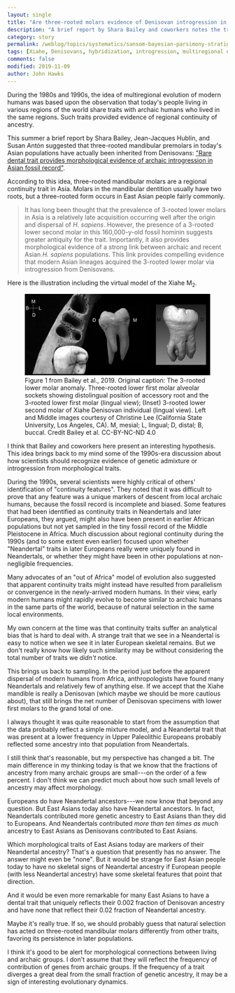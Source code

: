 ```yaml
---
layout: single
title: "Are three-rooted molars evidence of Denisovan introgression in Asia?"
description: "A brief report by Shara Bailey and coworkers notes the trait in the Xiahe mandible is common today in populations of East Asia."
category: story
permalink: /weblog/topics/systematics/sansom-bayesian-parsimony-stratigraphy-2019.html
tags: [Xiahe, Denisovans, hybridization, introgression, multiregional evolution]
comments: false
modified: 2019-11-09
author: John Hawks
---
```


During the 1980s and 1990s, the idea of multiregional evolution of modern humans was based upon the observation that today's people living in various regions of the world share traits with archaic humans who lived in the same regions. Such traits provided evidence of regional continuity of ancestry.

This summer a brief report by Shara Bailey, Jean-Jacques Hublin, and Susan Antón suggested that three-rooted mandibular premolars in today's Asian populations have actually been inherited from Denisovans:  <a href="https://doi.org/10.1073/pnas.1907557116">"Rare dental trait provides morphological evidence of archaic introgression in Asian fossil record"</a>.

According to this idea, three-rooted mandibular molars are a regional continuity trait in Asia. Molars in the mandibular dentition usually have two roots, but a three-rooted form occurs in East Asian people fairly commonly.

<blockquote>It has long been thought that the prevalence of 3-rooted lower molars in Asia is a relatively late acquisition occurring well after the origin and dispersal of <em>H. sapiens</em>. However, the presence of a 3-rooted lower second molar in this 160,000-y-old fossil hominin suggests greater antiquity for the trait. Importantly, it also provides morphological evidence of a strong link between archaic and recent Asian <em>H. sapiens</em> populations. This link provides compelling evidence that modern Asian lineages acquired the 3-rooted lower molar via introgression from Denisovans.</blockquote>

Here is the illustration including the virtual model of the Xiahe M<sub>2</sub>.

<figure>
<img src="/images/xiahe-mandible-three-rooted-bailey-2019.jpg" alt="Figure 1 from Bailey et al. 2019, showing the three-rooted alveoli for M1 and CT scan of three-rooted M2 from the Xiahe mandible" />
<figcaption>Figure 1 from Bailey et al., 2019. Original caption: The 3-rooted lower molar anomaly. Three-rooted lower first molar alveolar sockets showing distolingual position of accessory root and the 3-rooted lower first molar (lingual view); (Inset) 3-rooted lower second molar of Xiahe Denisovan individual (lingual view). Left and Middle images courtesy of Christine Lee (California State University, Los Angeles, CA). M, mesial; L, lingual; D, distal; B, buccal. Credit Bailey et al. CC-BY-NC-ND 4.0</figcaption>
</figure>

I think that Bailey and coworkers here present an interesting hypothesis. This idea brings back to my mind some of the 1990s-era discussion about how scientists should recognize evidence of genetic admixture or introgression from morphological traits.

During the 1990s, several scientists were highly critical of others' identification of "continuity features". They noted that it was difficult to prove that any feature was a unique markers of descent from local archaic humans, because the fossil record is incomplete and biased. Some features that had been identified as continuity traits in Neandertals and later Europeans, they argued, might also have been present in earlier African populations but not yet sampled in the tiny fossil record of the Middle Pleistocene in Africa. Much discussion about regional continuity during the 1990s (and to some extent even earlier) focused upon whether "Neandertal" traits in later Europeans really were uniquely found in Neandertals, or whether they might have been in other populations at non-negligible frequencies.

Many advocates of an "out of Africa" model of evolution also suggested that apparent continuity traits might instead have resulted from parallelism or convergence in the newly-arrived modern humans. In their view, early modern humans might rapidly evolve to become similar to archaic humans in the same parts of the world, because of natural selection in the same local environments.

My own concern at the time was that continuity traits suffer an analytical bias that is hard to deal with. A strange trait that we see in a Neandertal is easy to notice when we see it in later European skeletal remains. But we don't really know how likely such similarity may be without considering the total number of traits we <em>didn't</em> notice.

This brings us back to sampling. In the period just before the apparent dispersal of modern humans from Africa, anthropologists have found many Neandertals and relatively few of anything else. If we accept that the Xiahe mandible is really a Denisovan (which maybe we should be more cautious about), that still brings the net number of Denisovan specimens with lower first molars to the grand total of one.

I always thought it was quite reasonable to start from the assumption that the data probably reflect a simple mixture model, and a Neandertal trait that was present at a lower frequency in Upper Paleolithic Europeans probably reflected some ancestry into that population from Neandertals.

I still think that's reasonable, but my perspective has changed a bit. The main difference in my thinking today is that we know that the fractions of ancestry from many archaic groups are small---on the order of a few percent. I don't think we can predict much about how such small levels of ancestry may affect morphology.

Europeans do have Neandertal ancestors---we now know that beyond any question. But East Asians today also have Neandertal ancestors. In fact, Neandertals contributed more genetic ancestry to East Asians than they did to Europeans. And Neandertals contributed <em>more than ten times as much</em> ancestry to East Asians as Denisovans contributed to East Asians.

Which morphological traits of East Asians today are markers of their Neandertal ancestry? That's a question that presently has no answer. The answer might even be "none". But it would be strange for East Asian people today to have no skeletal signs of Neandertal ancestry if European people (with less Neandertal ancestry) have some skeletal features that point that direction.

And it would be even more remarkable for many East Asians to have a dental trait that uniquely reflects their 0.002 fraction of Denisovan ancestry and have none that reflect their 0.02 fraction of Neandertal ancestry.

Maybe it's really true. If so, we should probably guess that natural selection has acted on three-rooted mandibular molars differently from other traits, favoring its persistence in later populations.

I think it's good to be alert for morphological connections between living and archaic groups. I don't assume that they will reflect the frequency of contribution of genes from archaic groups. If the frequency of a trait diverges a great deal from the small fraction of genetic ancestry, it may be a sign of interesting evolutionary dynamics.




